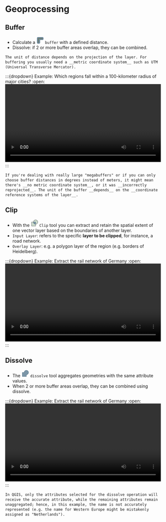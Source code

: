 # Geoprocessing

## Buffer
- Calculate a ![](/fig/mAlgorithmBuffer.png) `buffer` with a defined distance.
- Dissolve: if 2 or more buffer areas overlap, they can be combined.

```{Attention}
The unit of distance depends on the projection of the layer. For buffering you usually need a __metric coordinate system__ such as UTM (Universal Transverse Mercator).
```

:::{dropdown} Example: Which regions fall within a 100-kilometer radius of major cities?
:open:
<video width="100%" controls src="https://github.com/GIScience/gis-training-resource-center/raw/main/fig/en_qgis_buffer_wiki.mp4"></video>
:::

```{Hint}
If you're dealing with really large "megabuffers" or if you can only choose buffer distances in degrees instead of meters, it might mean there's __no metric coordinate system__, or it was __incorrectly reprojected__. The unit of the buffer __depends__ on the __coordinate reference systems of the layer__.
```

## Clip
- With the ![](/fig/mAlgorithmClip.png) `Clip` tool you can extract and retain the spatial extent of one vector layer based on the boundaries of another layer. 
- `Input Layer`: refers to the specific __layer to be clipped__, for instance, a road network.
- `Overlay Layer`: e.g. a polygon layer of the region (e.g. borders of Heidelberg).

:::{dropdown} Example: Extract the rail network of Germany
:open:
<video width="100%" controls src="https://github.com/GIScience/gis-training-resource-center/raw/main/fig/en_qgis_clip_wiki.mp4"></video>
:::

## Dissolve
- The ![](/fig/mAlgorithmDissolve.png) `dissolve` tool aggregates geometries with the same attribute values.
- When 2 or more buffer areas overlap, they can be combined using dissolve.

:::{dropdown} Example: Extract the rail network of Germany
:open:
<video width="100%" controls src="https://github.com/GIScience/gis-training-resource-center/raw/main/fig/en_qgis_dissolve_wiki.mp4"></video>
:::

```{Attention}
In QGIS, only the attributes selected for the dissolve operation will receive the accurate attribute, while the remaining attributes remain unaggregated; hence, in this example, the name is not accurately represented (e.g. the name for Western Europe might be mistakenly assigned as "Netherlands").
```
